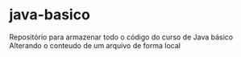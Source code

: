 # java-basico
Repositório para armazenar todo o código do curso de Java básico 
Alterando o conteudo de um arquivo de forma local